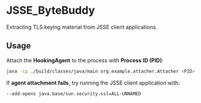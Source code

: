 # **JSSE_ByteBuddy**
Extracting TLS keying material from JSSE client applications.

## **Usage**
Attach the **HookingAgent** to the process with **Process ID (PID)**:
```bash
java -cp ./build/classes/java/main org.example.attacher.Attacher <PID> ./build/libs/HookingAgent.jar
```

If **agent attachment fails**, try running the JSSE client application with:
```bash
--add-opens java.base/sun.security.ssl=ALL-UNNAMED
```